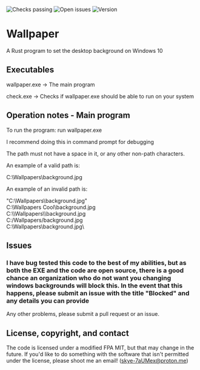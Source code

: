 ![Checks passing](https://img.shields.io/github/checks-status/9128hotel/wallpaper/master)
![Open issues](https://img.shields.io/github/issues/9128hotel/wallpaper)
![Version](https://img.shields.io/badge/version-1.0-blue)
# Wallpaper

A Rust program to set the desktop background on Windows 10

## Executables

wallpaper.exe -> The main program

check.exe -> Checks if wallpaper.exe should be able to run on your system

## Operation notes - Main program

To run the program: run wallpaper.exe

I recommend doing this in command prompt for debugging

The path must not have a space in it, or any other non-path characters. 

An example of a valid path is:

C:\Wallpapers\background.jpg

An example of an invalid path is:

"C:\Wallpapers\background.jpg"<br>
C:\Wallpapers Cool\background.jpg<br>
C:\\\\Wallpapers\\\\background.jpg<br>
C:/Wallpapers/background.jpg<br>
C:\Wallpapers\background.jpg\

## Issues

### I have bug tested this code to the best of my abilities, but as both the EXE and the code are open source, there is a good chance an organization who do not want you changing windows backgrounds will block this. In the event that this happens, please submit an issue with the title "Blocked" and any details you can provide

Any other problems, please submit a pull request or an issue.

## License, copyright, and contact

The code is licensed under a modified FPA MIT, but that may change in the future. If you'd like to do something with the software that isn't permitted under the license, please shoot me an email! (skye-7aUMex@proton.me)